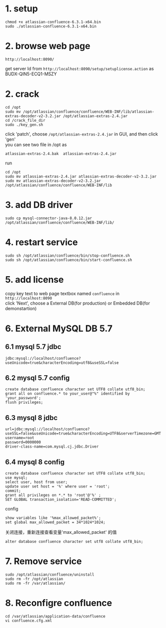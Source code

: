 
# 1. setup
```
chmod +x atlassian-confluence-6.3.1-x64.bin
sudo ./atlassian-confluence-6.3.1-x64.bin
```
# 2. browse web page
```
http://localhost:8090/
```
get server Id from `http://localhost:8090/setup/setuplicense.action` as BUDX-QIN5-ECQ1-MSZY  
# 2. crack
```
cd /opt
sudo mv /opt/atlassian/confluence/confluence/WEB-INF/lib/atlassian-extras-decoder-v2-3.2.jar /opt/atlassian-extras-2.4.jar
cd /crack_file_dir
sudo ./key_gen.sh
```
click 'patch', choose `/opt/atlassian-extras-2.4.jar` in GUI, and then click 'gen'  
you can see two file in /opt as   
```
atlassian-extras-2.4.bak  atlassian-extras-2.4.jar
```
run  
```
cd /opt
sudo mv atlassian-extras-2.4.jar atlassian-extras-decoder-v2-3.2.jar  
sudo mv atlassian-extras-decoder-v2-3.2.jar /opt/atlassian/confluence/confluence/WEB-INF/lib
```

# 3. add DB driver
```
sudo cp mysql-connector-java-8.0.12.jar /opt/atlassian/confluence/confluence/WEB-INF/lib/
```

# 4. restart service
```
sudo sh /opt/atlassian/confluence/bin/stop-confluence.sh
sudo sh /opt/atlassian/confluence/bin/start-confluence.sh

```
# 5. add license
copy key text to web page textbox named `confluence` in `http://localhost:8090`  
click 'Next', choose a External DB(for production) or Embedded DB(for demonstartion)  

# 6. External MySQL DB 5.7
## 6.1 mysql 5.7 jdbc
```
jdbc:mysql://localhost/confluence?useUnicode=true&characterEncoding=utf8&useSSL=false
```
## 6.2 mysql 5.7 config
```
create database confluence character set UTF8 collate utf8_bin;
grant all on confluence.* to your_user@"%" identified by 'your_password';
flush privileges;

```
## 6.3 mysql 8 jdbc
```
url=jdbc:mysql://localhost/confluence?useSSL=false&useUnicode=true&characterEncoding=UTF8&serverTimezone=GMT
username=root
password=0000000
driver-class-name=com.mysql.cj.jdbc.Driver

```
## 6.4 mysql 8 config
```
create database confluence character set UTF8 collate utf8_bin;
use mysql;
select user, host from user;
update user set host = '%' where user = 'root';
commit;
grant all privileges on *.* to 'root'@'%' ;
SET GLOBAL transaction_isolation='READ-COMMITTED';
```

config
```
show variables like '%max_allowed_packet%';
set global max_allowed_packet = 34*1024*1024;
```
关闭连接，重新连接查看变量'max_allowed_packet' 的值  

```
alter database confluence character set utf8 collate utf8_bin;
```

# 7. Remove service
```
sudo /opt/atlassian/confluence/uninstall
sudo rm -fr /opt/atlassian
sudo rm -fr /var/atlassian/
```
# 8. Reconfigre confluence

```
cd /var/atlassian/application-data/confluence
vi confluence.cfg.xml
```
